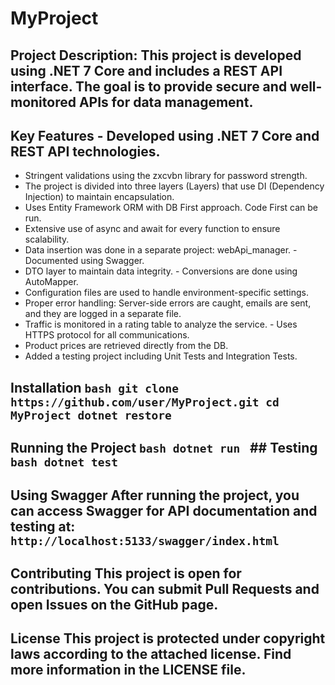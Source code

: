 # MyProject 
## Project Description: This project is developed using .NET 7 Core and includes a REST API interface. The goal is to provide secure and well-monitored APIs for data management. 
## Key Features - Developed using .NET 7 Core and REST API technologies.
- Stringent validations using the zxcvbn library for password strength.
- The project is divided into three layers (Layers) that use DI (Dependency Injection) to maintain encapsulation.
- Uses Entity Framework ORM with DB First approach. Code First can be run.
- Extensive use of async and await for every function to ensure scalability.
- Data insertion was done in a separate project: webApi_manager. - Documented using Swagger.
- DTO layer to maintain data integrity. - Conversions are done using AutoMapper.
- Configuration files are used to handle environment-specific settings.
- Proper error handling: Server-side errors are caught, emails are sent, and they are logged in a separate file.
- Traffic is monitored in a rating table to analyze the service. - Uses HTTPS protocol for all communications.
- Product prices are retrieved directly from the DB.
- Added a testing project including Unit Tests and Integration Tests.
## Installation `bash git clone https://github.com/user/MyProject.git cd MyProject dotnet restore `
## Running the Project `bash dotnet run ` ## Testing `bash dotnet test ` 
## Using Swagger After running the project, you can access Swagger for API documentation and testing at: ` http://localhost:5133/swagger/index.html` 
## Contributing This project is open for contributions. You can submit Pull Requests and open Issues on the GitHub page. 
## License This project is protected under copyright laws according to the attached license. Find more information in the LICENSE file.
